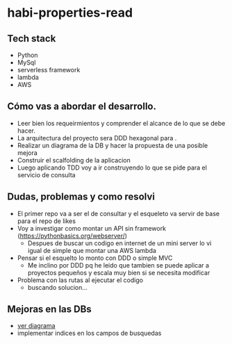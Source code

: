 # habi-properties-read

## Tech stack
- Python
- MySql
- serverless framework
- lambda
- AWS


## Cómo vas a abordar el desarrollo.
- Leer bien los requeirmientos y comprender el alcance de lo que se debe hacer.
- La arquitectura del proyecto sera DDD hexagonal para .
- Realizar un diagrama de la DB y hacer la propuesta de una posible mejora
- Construir el scalfolding de la aplicacion
- Luego aplicando TDD voy a ir construyendo lo que se pide para el servicio de consulta



## Dudas, problemas y como resolvi
- El primer repo va a ser el de consultar y el esqueleto va servir de base para el repo de likes
- Voy a investigar como montar un API sin framework (https://pythonbasics.org/webserver/)
  - Despues de buscar un codigo en internet de un mini server lo vi igual de simple que montar una AWS lambda 
- Pensar si el esquelto lo monto con DDD o simple MVC
  - Me inclino por DDD pq he leido que tambien se puede aplicar a proyectos pequeños y escala muy bien si se necesita modificar 
- Problema con las rutas al ejecutar el codigo
  - buscando solucion...

## Mejoras en las DBs
- [ver diagrama](https://github.com/jrgmonsalve/habi-properties-read/blob/main/docs/habi_db_schema.jpg)
- implementar indices en los campos de busquedas
